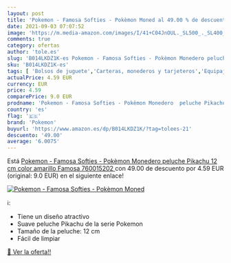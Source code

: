 ```yaml
---
layout: post
title: 'Pokemon - Famosa Softies - Pokèmon Moned al 49.00 % de descuento'
date: 2021-09-03 07:07:52
image: 'https://m.media-amazon.com/images/I/41+C04JnOUL._SL500_._SL400_.jpg'
comments: true
category: ofertas
author: 'tole.es'
slug: 'B014LKDZ1K-es Pokemon - Famosa Softies - Pokèmon Monedero peluche...'
sku: 'B014LKDZ1K-es'
tags: [ 'Bolsos de juguete','Carteras, monederos y tarjeteros','Equipaje','Juegos de imitación','Juguetes','Juguetes y juegos','monedero','pokemon', ]
actualPrice: 4.59 EUR
currency: EUR
price: 4.59
comparePrice: 9.0 EUR
prodname: 'Pokemon - Famosa Softies - Pokèmon Monedero  peluche Pikachu  12 cm  color amarillo  Famosa 760015202 '
country: 'es'
flag: '🇪🇸'
brand: 'Pokemon'
buyurl: 'https://www.amazon.es/dp/B014LKDZ1K/?tag=tolees-21'
descuento: '49.00'
average: '6.0075'
---
```


Está [Pokemon - Famosa Softies - Pokèmon Monedero  peluche Pikachu  12 cm  color amarillo  Famosa 760015202 ](https://www.amazon.es/dp/B014LKDZ1K/?tag=tolees-21) con 49.00 de descuento por 4.59 EUR (original: 9.0 EUR) en el siguiente enlace!

[![Pokemon - Famosa Softies - Pokèmon Moned](https://m.media-amazon.com/images/I/41+C04JnOUL._SL500_._SL400_.jpg)](https://www.amazon.es/dp/B014LKDZ1K/?tag=tolees-21)

ℹ️:

- Tiene un diseño atractivo
- Suave peluche Pikachu de la serie Pokemon
- Tamaño de la peluche: 12 cm
- Fácil de limpiar

[🛒 Ver la oferta!!](https://www.amazon.es/dp/B014LKDZ1K/?tag=tolees-21)
